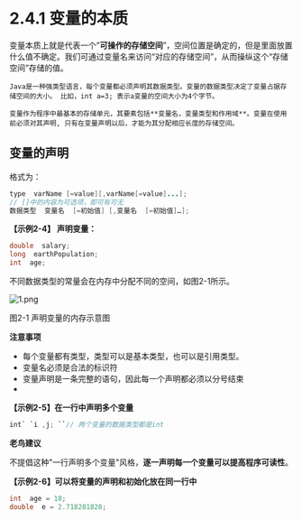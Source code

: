 # 2.4.1 变量的本质

​		变量本质上就是代表一个”**可操作的存储空间**”，空间位置是确定的，但是里面放置什么值不确定。我们可通过变量名来访问“对应的存储空间”，从而操纵这个“存储空间”存储的值。

  	Java是一种强类型语言，每个变量都必须声明其数据类型。变量的数据类型决定了变量占据存储空间的大小。 比如，int a=3; 表示a变量的空间大小为4个字节。

   	变量作为程序中最基本的存储单元，其要素包括**变量名，变量类型和作用域**。变量在使用前必须对其声明, 只有在变量声明以后，才能为其分配相应长度的存储空间。

## 变量的声明

格式为：

```java
type  varName [=value][,varName[=value]...];
// []中的内容为可选项，即可有可无
数据类型  变量名  [=初始值] [,变量名  [=初始值]…];
```

**【示例2-4】 声明变量：**

```java
double  salary;
long  earthPopulation;
int  age;
```

不同数据类型的常量会在内存中分配不同的空间，如图2-1所示。

![1.png](https://www.sxt.cn/360shop/Public/admin/UEditor/20170516/1494899385622782.png)

图2-1 声明变量的内存示意图



**注意事项**

- 每个变量都有类型，类型可以是基本类型，也可以是引用类型。
- 变量名必须是合法的标识符
- 变量声明是一条完整的语句，因此每一个声明都必须以分号结束
-

**【示例2-5】在一行中声明多个变量**

```java
int` `i ,j; ``// 两个变量的数据类型都是int
```



**老鸟建议**

​		不提倡这种"一行声明多个变量"风格，**逐一声明每一个变量可以提高程序可读性**。



**【示例2-6】可以将变量的声明和初始化放在同一行中**

```java
int  age = 18;
double  e = 2.718281828;
```
